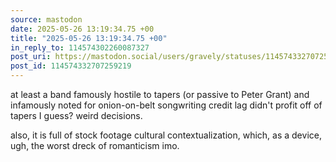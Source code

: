 ```yaml
---
source: mastodon
date: 2025-05-26 13:19:34.75 +00
title: "2025-05-26 13:19:34.75 +00"
in_reply_to: 114574302260087327
post_uri: https://mastodon.social/users/gravely/statuses/114574332707259219
post_id: 114574332707259219
---
```

at least a band famously hostile to tapers (or passive to Peter Grant) and infamously noted for onion-on-belt songwriting credit lag didn't profit off of tapers I guess? weird decisions.

also, it is full of stock footage cultural contextualization, which, as a device, ugh, the worst dreck of romanticism imo.


